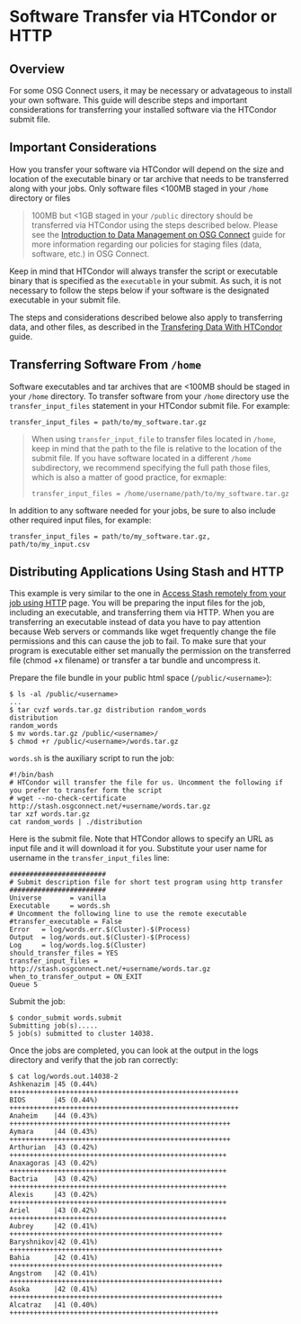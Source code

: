 
[title]: - "Software Transfer via HTCondor or HTTP"
 

# Software Transfer via HTCondor or HTTP

## Overview

For some OSG Connect users, it may be necessary or advatageous to install your own software. This guide will 
describe steps and important considerations for transferring your installed software via the HTCondor submit file.  

## Important Considerations

How you transfer your software via HTCondor will depend on the size and location of the executable binary or tar archive 
that needs to be transferred along with your jobs. Only software files <100MB staged in your `/home` directory or files 
>100MB but <1GB staged in your `/public` directory should be transferred via HTCondor using the steps described below. Please see the [Introduction to Data Management on OSG Connect](https://support.opensciencegrid.org/support/solutions/articles/12000002985) guide for more information regarding our policies for staging files (data, software, etc.) in OSG Connect.  

Keep in mind that HTCondor will always transfer the script or executable binary that is specified as the `executable` in your submit. As such, it is not necessary to follow the steps below if your software is the designated executable in your submit file.  

The steps and considerations described belowe also apply to transferring data, and other files, as described in the [Transfering Data With HTCondor](https://support.opensciencegrid.org/support/solutions/articles/5000639787) guide.

## Transferring Software From `/home`

Software executables and tar archives that are <100MB should be staged in your `/home` directory. To transfer software 
from your `/home` directory use the `transfer_input_files` statement in your HTCondor submit file. For example:

	transfer_input_files = path/to/my_software.tar.gz

> When using `transfer_input_file` to transfer files located in `/home`, keep in mind that the path to the file is 
> relative to the location of the submit file. If you have software located in a different `/home` subdirectory,
> we recommend specifying the full path those files, which is also a matter of good practice, for exmaple:
>
> ```
> transfer_input_files = /home/username/path/to/my_software.tar.gz
> ```

In addition to any software needed for your jobs, be sure to also include other required input files, for example:

	transfer_input_files = path/to/my_software.tar.gz, path/to/my_input.csv

## Distributing Applications Using Stash and HTTP

This example is very similar to the one in [Access Stash remotely from your job using HTTP](http://support.opensciencegrid.org/support/solutions/articles/5000639798-access-stash-remotely-using-http) page.  You will be preparing the 
input files for the job, including an executable, and transferring them via HTTP. When you are transferring an executable 
instead of data you have to pay attention because Web servers or commands like wget frequently change the file permissions 
and this can cause the job to fail. To make sure that your program is executable either set manually the permission on the 
transferred file (chmod +x filename) or transfer a tar bundle and uncompress it.

Prepare the file bundle in your public html space (`/public/<username>`):

	$ ls -al /public/<username>
	...
	$ tar cvzf words.tar.gz distribution random_words
	distribution
	random_words
	$ mv words.tar.gz /public/<username>/
	$ chmod +r /public/<username>/words.tar.gz

`words.sh` is the auxiliary script to run the job:

	#!/bin/bash
	# HTCondor will transfer the file for us. Uncomment the following if you prefer to transfer form the script
	# wget --no-check-certificate http://stash.osgconnect.net/+username/words.tar.gz
	tar xzf words.tar.gz
	cat random_words | ./distribution

Here is the submit file. Note that HTCondor allows to specify an URL as input file and it will download it for you. Substitute your user name for username in the `transfer_input_files` line:

	########################
	# Submit description file for short test program using http transfer
	########################
	Universe       = vanilla
	Executable     = words.sh
	# Uncomment the following line to use the remote executable
	#transfer_executable = False
	Error   = log/words.err.$(Cluster)-$(Process)
	Output  = log/words.out.$(Cluster)-$(Process)
	Log     = log/words.log.$(Cluster)
	should_transfer_files = YES
	transfer_input_files = http://stash.osgconnect.net/+username/words.tar.gz
	when_to_transfer_output = ON_EXIT
	Queue 5

Submit the job:

	$ condor_submit words.submit
	Submitting job(s).....
	5 job(s) submitted to cluster 14038.

Once the jobs are completed, you can look at the output in the logs directory and verify that the job ran correctly:

	$ cat log/words.out.14038-2
	Ashkenazim |45 (0.44%) +++++++++++++++++++++++++++++++++++++++++++++++++++++++++
	BIOS       |45 (0.44%) +++++++++++++++++++++++++++++++++++++++++++++++++++++++++
	Anaheim    |44 (0.43%) +++++++++++++++++++++++++++++++++++++++++++++++++++++++
	Aymara     |44 (0.43%) +++++++++++++++++++++++++++++++++++++++++++++++++++++++
	Arthurian  |43 (0.42%) ++++++++++++++++++++++++++++++++++++++++++++++++++++++
	Anaxagoras |43 (0.42%) ++++++++++++++++++++++++++++++++++++++++++++++++++++++
	Bactria    |43 (0.42%) ++++++++++++++++++++++++++++++++++++++++++++++++++++++
	Alexis     |43 (0.42%) ++++++++++++++++++++++++++++++++++++++++++++++++++++++
	Ariel      |43 (0.42%) ++++++++++++++++++++++++++++++++++++++++++++++++++++++
	Aubrey     |42 (0.41%) +++++++++++++++++++++++++++++++++++++++++++++++++++++
	Baryshnikov|42 (0.41%) +++++++++++++++++++++++++++++++++++++++++++++++++++++
	Bahia      |42 (0.41%) +++++++++++++++++++++++++++++++++++++++++++++++++++++
	Angstrom   |42 (0.41%) +++++++++++++++++++++++++++++++++++++++++++++++++++++
	Asoka      |42 (0.41%) +++++++++++++++++++++++++++++++++++++++++++++++++++++
	Alcatraz   |41 (0.40%) ++++++++++++++++++++++++++++++++++++++++++++++++++++


